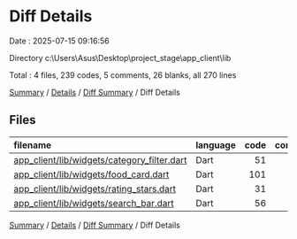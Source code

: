 # Diff Details

Date : 2025-07-15 09:16:56

Directory c:\\Users\\Asus\\Desktop\\project_stage\\app_client\\lib

Total : 4 files,  239 codes, 5 comments, 26 blanks, all 270 lines

[Summary](results.md) / [Details](details.md) / [Diff Summary](diff.md) / Diff Details

## Files
| filename | language | code | comment | blank | total |
| :--- | :--- | ---: | ---: | ---: | ---: |
| [app\_client/lib/widgets/category\_filter.dart](/app_client/lib/widgets/category_filter.dart) | Dart | 51 | 0 | 6 | 57 |
| [app\_client/lib/widgets/food\_card.dart](/app_client/lib/widgets/food_card.dart) | Dart | 101 | 4 | 9 | 114 |
| [app\_client/lib/widgets/rating\_stars.dart](/app_client/lib/widgets/rating_stars.dart) | Dart | 31 | 0 | 4 | 35 |
| [app\_client/lib/widgets/search\_bar.dart](/app_client/lib/widgets/search_bar.dart) | Dart | 56 | 1 | 7 | 64 |

[Summary](results.md) / [Details](details.md) / [Diff Summary](diff.md) / Diff Details